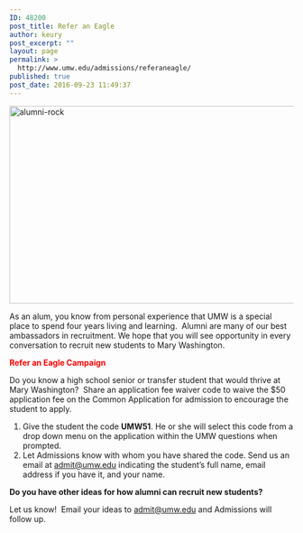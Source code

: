 ```yaml
---
ID: 48200
post_title: Refer an Eagle
author: keury
post_excerpt: ""
layout: page
permalink: >
  http://www.umw.edu/admissions/referaneagle/
published: true
post_date: 2016-09-23 11:49:37
---
```

<img class="alignnone wp-image-48201 size-full" src="http://www.umw.edu/admissions/wp-content/uploads/sites/6/2016/09/Alumni-Rock.jpg" alt="alumni-rock" width="851" height="350" />

As an alum, you know from personal experience that UMW is a special place to spend four years living and learning.  Alumni are many of our best ambassadors in recruitment. We hope that you will see opportunity in every conversation to recruit new students to Mary Washington.

<span style="color: red"><strong>Refer an Eagle Campaign</strong></span>

Do you know a high school senior or transfer student that would thrive at Mary Washington?  Share an application fee waiver code to waive the $50 application fee on the Common Application for admission to encourage the student to apply.
<ol>
 	<li>Give the student the code <strong>UMW51</strong>. He or she will select this code from a drop down menu on the application within the UMW questions when prompted.</li>
 	<li>Let Admissions know with whom you have shared the code. Send us an email at <a href="mailto:admit@umw.edu">admit@umw.edu</a> indicating the student’s full name, email address if you have it, and your name.</li>
</ol>
<strong>Do you have other ideas for how alumni can recruit new students?</strong>

Let us know!  Email your ideas to <a href="mailto:admit@umw.edu">admit@umw.edu</a> and Admissions will follow up.